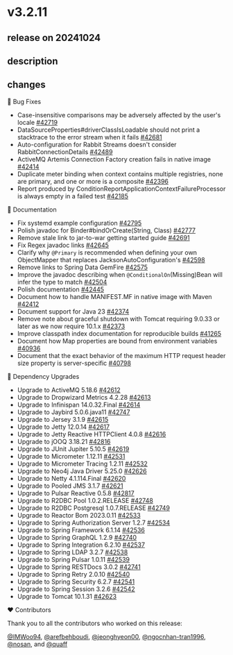 # v3.2.11

## release on 20241024

## description

## changes

🐞 Bug Fixes

* Case-insensitive comparisons may be adversely affected by the user's locale <a href="https://github.com/spring-projects/spring-boot/issues/42719" data-hovercard-type="issue" data-hovercard-url="/spring-projects/spring-boot/issues/42719/hovercard">#42719</a>
* DataSourceProperties#driverClassIsLoadable should not print a stacktrace to the error stream when it fails <a href="https://github.com/spring-projects/spring-boot/issues/42681" data-hovercard-type="issue" data-hovercard-url="/spring-projects/spring-boot/issues/42681/hovercard">#42681</a>
* Auto-configuration for Rabbit Streams doesn't consider RabbitConnectionDetails <a href="https://github.com/spring-projects/spring-boot/issues/42489" data-hovercard-type="issue" data-hovercard-url="/spring-projects/spring-boot/issues/42489/hovercard">#42489</a>
* ActiveMQ Artemis Connection Factory creation fails in native image <a href="https://github.com/spring-projects/spring-boot/issues/42414" data-hovercard-type="issue" data-hovercard-url="/spring-projects/spring-boot/issues/42414/hovercard">#42414</a>
* Duplicate meter binding when context contains multiple registries, none are primary, and one or more is a composite <a href="https://github.com/spring-projects/spring-boot/issues/42396" data-hovercard-type="issue" data-hovercard-url="/spring-projects/spring-boot/issues/42396/hovercard">#42396</a>
* Report produced by ConditionReportApplicationContextFailureProcessor is always empty in a failed test <a href="https://github.com/spring-projects/spring-boot/issues/42185" data-hovercard-type="issue" data-hovercard-url="/spring-projects/spring-boot/issues/42185/hovercard">#42185</a>

📔 Documentation

* Fix systemd example configuration <a href="https://github.com/spring-projects/spring-boot/issues/42795" data-hovercard-type="issue" data-hovercard-url="/spring-projects/spring-boot/issues/42795/hovercard">#42795</a>
* Polish javadoc for Binder#bindOrCreate(String, Class) <a href="https://github.com/spring-projects/spring-boot/pull/42777" data-hovercard-type="pull_request" data-hovercard-url="/spring-projects/spring-boot/pull/42777/hovercard">#42777</a>
* Remove stale link to jar-to-war getting started guide <a href="https://github.com/spring-projects/spring-boot/pull/42691" data-hovercard-type="pull_request" data-hovercard-url="/spring-projects/spring-boot/pull/42691/hovercard">#42691</a>
* Fix Regex javadoc links <a href="https://github.com/spring-projects/spring-boot/pull/42645" data-hovercard-type="pull_request" data-hovercard-url="/spring-projects/spring-boot/pull/42645/hovercard">#42645</a>
* Clarify why <code>@Primary</code> is recommended when defining your own ObjectMapper that replaces JacksonAutoConfiguration's <a href="https://github.com/spring-projects/spring-boot/issues/42598" data-hovercard-type="issue" data-hovercard-url="/spring-projects/spring-boot/issues/42598/hovercard">#42598</a>
* Remove links to Spring Data GemFire <a href="https://github.com/spring-projects/spring-boot/issues/42575" data-hovercard-type="issue" data-hovercard-url="/spring-projects/spring-boot/issues/42575/hovercard">#42575</a>
* Improve the javadoc describing when <code>@ConditionalOn</code>(Missing)Bean will infer the type to match <a href="https://github.com/spring-projects/spring-boot/issues/42504" data-hovercard-type="issue" data-hovercard-url="/spring-projects/spring-boot/issues/42504/hovercard">#42504</a>
* Polish documentation <a href="https://github.com/spring-projects/spring-boot/pull/42445" data-hovercard-type="pull_request" data-hovercard-url="/spring-projects/spring-boot/pull/42445/hovercard">#42445</a>
* Document how to handle MANIFEST.MF in native image with Maven <a href="https://github.com/spring-projects/spring-boot/issues/42412" data-hovercard-type="issue" data-hovercard-url="/spring-projects/spring-boot/issues/42412/hovercard">#42412</a>
* Document support for Java 23 <a href="https://github.com/spring-projects/spring-boot/issues/42374" data-hovercard-type="issue" data-hovercard-url="/spring-projects/spring-boot/issues/42374/hovercard">#42374</a>
* Remove note about graceful shutdown with Tomcat requiring 9.0.33 or later as we now require 10.1.x <a href="https://github.com/spring-projects/spring-boot/issues/42373" data-hovercard-type="issue" data-hovercard-url="/spring-projects/spring-boot/issues/42373/hovercard">#42373</a>
* Improve classpath index documentation for reproducible builds <a href="https://github.com/spring-projects/spring-boot/issues/41265" data-hovercard-type="issue" data-hovercard-url="/spring-projects/spring-boot/issues/41265/hovercard">#41265</a>
* Document how Map properties are bound from environment variables <a href="https://github.com/spring-projects/spring-boot/issues/40936" data-hovercard-type="issue" data-hovercard-url="/spring-projects/spring-boot/issues/40936/hovercard">#40936</a>
* Document that the exact behavior of the maximum HTTP request header size property is server-specific <a href="https://github.com/spring-projects/spring-boot/issues/40798" data-hovercard-type="issue" data-hovercard-url="/spring-projects/spring-boot/issues/40798/hovercard">#40798</a>

🔨 Dependency Upgrades

* Upgrade to ActiveMQ 5.18.6 <a href="https://github.com/spring-projects/spring-boot/issues/42612" data-hovercard-type="issue" data-hovercard-url="/spring-projects/spring-boot/issues/42612/hovercard">#42612</a>
* Upgrade to Dropwizard Metrics 4.2.28 <a href="https://github.com/spring-projects/spring-boot/issues/42613" data-hovercard-type="issue" data-hovercard-url="/spring-projects/spring-boot/issues/42613/hovercard">#42613</a>
* Upgrade to Infinispan 14.0.32.Final <a href="https://github.com/spring-projects/spring-boot/issues/42614" data-hovercard-type="issue" data-hovercard-url="/spring-projects/spring-boot/issues/42614/hovercard">#42614</a>
* Upgrade to Jaybird 5.0.6.java11 <a href="https://github.com/spring-projects/spring-boot/issues/42747" data-hovercard-type="issue" data-hovercard-url="/spring-projects/spring-boot/issues/42747/hovercard">#42747</a>
* Upgrade to Jersey 3.1.9 <a href="https://github.com/spring-projects/spring-boot/issues/42615" data-hovercard-type="issue" data-hovercard-url="/spring-projects/spring-boot/issues/42615/hovercard">#42615</a>
* Upgrade to Jetty 12.0.14 <a href="https://github.com/spring-projects/spring-boot/issues/42617" data-hovercard-type="issue" data-hovercard-url="/spring-projects/spring-boot/issues/42617/hovercard">#42617</a>
* Upgrade to Jetty Reactive HTTPClient 4.0.8 <a href="https://github.com/spring-projects/spring-boot/issues/42616" data-hovercard-type="issue" data-hovercard-url="/spring-projects/spring-boot/issues/42616/hovercard">#42616</a>
* Upgrade to jOOQ 3.18.21 <a href="https://github.com/spring-projects/spring-boot/issues/42816" data-hovercard-type="issue" data-hovercard-url="/spring-projects/spring-boot/issues/42816/hovercard">#42816</a>
* Upgrade to JUnit Jupiter 5.10.5 <a href="https://github.com/spring-projects/spring-boot/issues/42619" data-hovercard-type="issue" data-hovercard-url="/spring-projects/spring-boot/issues/42619/hovercard">#42619</a>
* Upgrade to Micrometer 1.12.11 <a href="https://github.com/spring-projects/spring-boot/issues/42531" data-hovercard-type="issue" data-hovercard-url="/spring-projects/spring-boot/issues/42531/hovercard">#42531</a>
* Upgrade to Micrometer Tracing 1.2.11 <a href="https://github.com/spring-projects/spring-boot/issues/42532" data-hovercard-type="issue" data-hovercard-url="/spring-projects/spring-boot/issues/42532/hovercard">#42532</a>
* Upgrade to Neo4j Java Driver 5.25.0 <a href="https://github.com/spring-projects/spring-boot/issues/42626" data-hovercard-type="issue" data-hovercard-url="/spring-projects/spring-boot/issues/42626/hovercard">#42626</a>
* Upgrade to Netty 4.1.114.Final <a href="https://github.com/spring-projects/spring-boot/issues/42620" data-hovercard-type="issue" data-hovercard-url="/spring-projects/spring-boot/issues/42620/hovercard">#42620</a>
* Upgrade to Pooled JMS 3.1.7 <a href="https://github.com/spring-projects/spring-boot/issues/42621" data-hovercard-type="issue" data-hovercard-url="/spring-projects/spring-boot/issues/42621/hovercard">#42621</a>
* Upgrade to Pulsar Reactive 0.5.8 <a href="https://github.com/spring-projects/spring-boot/issues/42817" data-hovercard-type="issue" data-hovercard-url="/spring-projects/spring-boot/issues/42817/hovercard">#42817</a>
* Upgrade to R2DBC Pool 1.0.2.RELEASE <a href="https://github.com/spring-projects/spring-boot/issues/42748" data-hovercard-type="issue" data-hovercard-url="/spring-projects/spring-boot/issues/42748/hovercard">#42748</a>
* Upgrade to R2DBC Postgresql 1.0.7.RELEASE <a href="https://github.com/spring-projects/spring-boot/issues/42749" data-hovercard-type="issue" data-hovercard-url="/spring-projects/spring-boot/issues/42749/hovercard">#42749</a>
* Upgrade to Reactor Bom 2023.0.11 <a href="https://github.com/spring-projects/spring-boot/issues/42533" data-hovercard-type="issue" data-hovercard-url="/spring-projects/spring-boot/issues/42533/hovercard">#42533</a>
* Upgrade to Spring Authorization Server 1.2.7 <a href="https://github.com/spring-projects/spring-boot/issues/42534" data-hovercard-type="issue" data-hovercard-url="/spring-projects/spring-boot/issues/42534/hovercard">#42534</a>
* Upgrade to Spring Framework 6.1.14 <a href="https://github.com/spring-projects/spring-boot/issues/42536" data-hovercard-type="issue" data-hovercard-url="/spring-projects/spring-boot/issues/42536/hovercard">#42536</a>
* Upgrade to Spring GraphQL 1.2.9 <a href="https://github.com/spring-projects/spring-boot/issues/42740" data-hovercard-type="issue" data-hovercard-url="/spring-projects/spring-boot/issues/42740/hovercard">#42740</a>
* Upgrade to Spring Integration 6.2.10 <a href="https://github.com/spring-projects/spring-boot/issues/42537" data-hovercard-type="issue" data-hovercard-url="/spring-projects/spring-boot/issues/42537/hovercard">#42537</a>
* Upgrade to Spring LDAP 3.2.7 <a href="https://github.com/spring-projects/spring-boot/issues/42538" data-hovercard-type="issue" data-hovercard-url="/spring-projects/spring-boot/issues/42538/hovercard">#42538</a>
* Upgrade to Spring Pulsar 1.0.11 <a href="https://github.com/spring-projects/spring-boot/issues/42539" data-hovercard-type="issue" data-hovercard-url="/spring-projects/spring-boot/issues/42539/hovercard">#42539</a>
* Upgrade to Spring RESTDocs 3.0.2 <a href="https://github.com/spring-projects/spring-boot/issues/42741" data-hovercard-type="issue" data-hovercard-url="/spring-projects/spring-boot/issues/42741/hovercard">#42741</a>
* Upgrade to Spring Retry 2.0.10 <a href="https://github.com/spring-projects/spring-boot/issues/42540" data-hovercard-type="issue" data-hovercard-url="/spring-projects/spring-boot/issues/42540/hovercard">#42540</a>
* Upgrade to Spring Security 6.2.7 <a href="https://github.com/spring-projects/spring-boot/issues/42541" data-hovercard-type="issue" data-hovercard-url="/spring-projects/spring-boot/issues/42541/hovercard">#42541</a>
* Upgrade to Spring Session 3.2.6 <a href="https://github.com/spring-projects/spring-boot/issues/42542" data-hovercard-type="issue" data-hovercard-url="/spring-projects/spring-boot/issues/42542/hovercard">#42542</a>
* Upgrade to Tomcat 10.1.31 <a href="https://github.com/spring-projects/spring-boot/issues/42623" data-hovercard-type="issue" data-hovercard-url="/spring-projects/spring-boot/issues/42623/hovercard">#42623</a>

❤️ Contributors

Thank you to all the contributors who worked on this release:

<a class="user-mention notranslate" data-hovercard-type="user" data-hovercard-url="/users/IMWoo94/hovercard" data-octo-click="hovercard-link-click" data-octo-dimensions="link_type:self" href="https://github.com/IMWoo94">@IMWoo94</a>, <a class="user-mention notranslate" data-hovercard-type="user" data-hovercard-url="/users/arefbehboudi/hovercard" data-octo-click="hovercard-link-click" data-octo-dimensions="link_type:self" href="https://github.com/arefbehboudi">@arefbehboudi</a>, <a class="user-mention notranslate" data-hovercard-type="user" data-hovercard-url="/users/jeonghyeon00/hovercard" data-octo-click="hovercard-link-click" data-octo-dimensions="link_type:self" href="https://github.com/jeonghyeon00">@jeonghyeon00</a>, <a class="user-mention notranslate" data-hovercard-type="user" data-hovercard-url="/users/ngocnhan-tran1996/hovercard" data-octo-click="hovercard-link-click" data-octo-dimensions="link_type:self" href="https://github.com/ngocnhan-tran1996">@ngocnhan-tran1996</a>, <a class="user-mention notranslate" data-hovercard-type="user" data-hovercard-url="/users/nosan/hovercard" data-octo-click="hovercard-link-click" data-octo-dimensions="link_type:self" href="https://github.com/nosan">@nosan</a>, and <a class="user-mention notranslate" data-hovercard-type="user" data-hovercard-url="/users/quaff/hovercard" data-octo-click="hovercard-link-click" data-octo-dimensions="link_type:self" href="https://github.com/quaff">@quaff</a>


